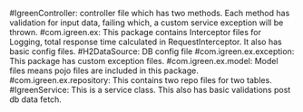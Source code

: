 #IgreenController: controller file which has two methods. Each method has validation for input data, failing which, a custom service exception will be thrown.
#com.igreen.ex: This package contains Interceptor files for Logging, total response time calculated in RequestInterceptor. It also has basic config files.
#H2DataSource: DB config file
#com.igreen.ex.exception: This package has custom exception files.
#com.igreen.ex.model: Model files means pojo files are included in this package.
#com.igreen.ex.repository: This contains two repo files for two tables.
#IgreenService: This is a service class. This also has basic validations post db data fetch.

